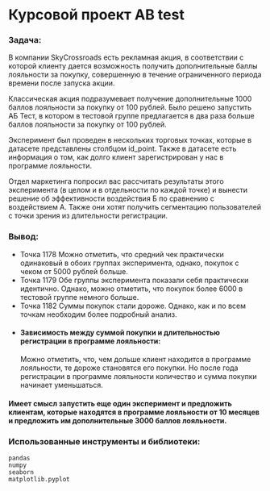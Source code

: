 # Курсовой проект AB test
### Задача:

В компании SkyCrossroads есть рекламная акция, в соответствии с которой клиенту дается возможность получить дополнительные баллы лояльности за покупку, совершенную в течение ограниченного периода времени после запуска акции.

Классическая акция подразумевает получение дополнительные 1000 баллов лояльности за покупку от 100 рублей. Было решено запустить АБ Тест, в котором в тестовой группе предлагается в два раза больше баллов лояльности за покупку от 100 рублей.

Эксперимент был проведен в нескольких торговых точках, которые в датасете представлены столбцом id_point. Также в датасете есть информация о том, как долго клиент зарегистрирован у нас в программе лояльности.

Отдел маркетинга попросил вас рассчитать результаты этого эксперимента (в целом и в отдельности по каждой точке) и вынести решение об эффективности воздействия Б по сравнению с воздействием А. Также они хотят получить сегментацию пользователей с точки зрения из длительности регистрации.

### Вывод:
- Точка 1178 Можно отметить, что средний чек практически одинаковый в обоих группах эксперимента, однако, покупок с чеком от 5000 рублей больше. 
- Точка 1179 Обе группы эксперимента показали себя практически идентично. Однако, можно отметить, что покупок более 6000 в тестовой группе немного больше. 
- Точка 1182 Суммы покупок стали дороже. Однако, как и по всем точкам необходим более подробный анализ. 
- #### Зависимость между суммой покупки и длительностью регистрации в программе лояльности: 
  Можно отметить, что, чем дольше клиент находится в программе лояльности, те дороже становятся его покупки. Но после года регистрации в программе лояльности количество и сумма покупки начинает уменьшаться.
#### Имеет смысл запустить еще один эксперимент и предложить клиентам, которые находятся в программе лояльности от 10 месяцев и предложить им дополнительные 3000 баллов лояльности.

### Использованные инструменты и библиотеки:
```
pandas
numpy
seaborn 
matplotlib.pyplot 

```








